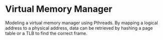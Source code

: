Virtual Memory Manager	
=========

Modeling a virtual memory manager using Pthreads. By mapping a logical address to a physical address, data can be retrieved by hashing a page table or a TLB to find the correct frame.